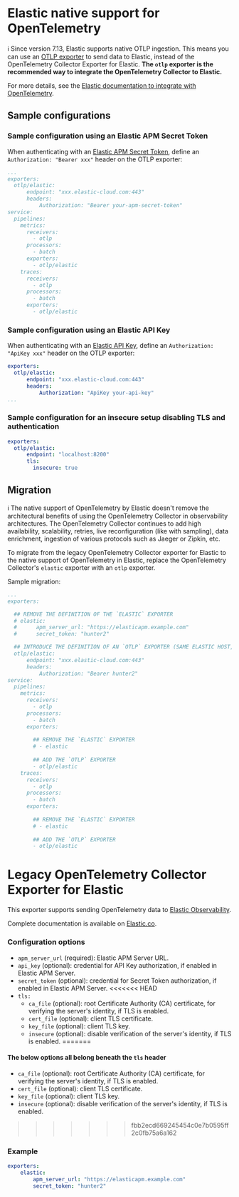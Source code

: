 # Elastic native support for OpenTelemetry

ℹ️ Since version 7.13, Elastic supports native OTLP ingestion. This means you can use an [OTLP exporter](https://github.com/open-telemetry/opentelemetry-collector/tree/main/exporter/otlpexporter) to send data to Elastic, instead of the OpenTelemetry Collector Exporter for Elastic. **The `otlp` exporter is the recommended way to integrate the OpenTelemetry Collector to Elastic.**

For more details, see the [Elastic documentation to integrate with OpenTelemetry](https://www.elastic.co/guide/en/apm/get-started/current/open-telemetry-elastic.html).

## Sample configurations

### Sample configuration using an Elastic APM Secret Token

When authenticating with an [Elastic APM Secret Token](https://www.elastic.co/guide/en/apm/server/current/secret-token.html), define an `Authorization: "Bearer xxx"` header on the OTLP exporter:

```yaml
...
exporters:
  otlp/elastic:
      endpoint: "xxx.elastic-cloud.com:443"
      headers:
          Authorization: "Bearer your-apm-secret-token"
service:
  pipelines:
    metrics:
      receivers:
        - otlp
      processors:
        - batch
      exporters:
        - otlp/elastic
    traces:
      receivers:
        - otlp
      processors:
        - batch
      exporters:
        - otlp/elastic
```

### Sample configuration using an Elastic API Key

When authenticating with an [Elastic API Key](https://www.elastic.co/guide/en/apm/server/current/api-key.html), define an `Authorization: "ApiKey xxx"` header on the OTLP exporter:

```yaml
exporters:
  otlp/elastic:
      endpoint: "xxx.elastic-cloud.com:443"
      headers:
          Authorization: "ApiKey your-api-key"
...
```

### Sample configuration for an insecure setup disabling TLS and authentication

```yaml
exporters:
  otlp/elastic:
      endpoint: "localhost:8200"
      tls:
        insecure: true
```

## Migration

ℹ️ The native support of OpenTelemetry by Elastic doesn't remove the architectural benefits of using the OpenTelemetry Collector in observability architectures.
The OpenTelemetry Collector continues to add high availability, scalability, retries, live reconfiguration (like with sampling), data enrichment, ingestion of various protocols such as Jaeger or Zipkin, etc.

To migrate from the legacy OpenTelemetry Collector exporter for Elastic to the native support of OpenTelemetry in Elastic, replace the OpenTelemetry Collector's `elastic` exporter with an `otlp` exporter.

Sample migration:

```yaml
...
exporters:

  ## REMOVE THE DEFINITION OF THE `ELASTIC` EXPORTER
  # elastic:
  #      apm_server_url: "https://elasticapm.example.com"
  #      secret_token: "hunter2"

  ## INTRODUCE THE DEFINITION OF AN `OTLP` EXPORTER (SAME ELASTIC HOST, SAME AUTHENTICATION TOKEN OR KEY, DON'T FORGET TO SPECIFY THE LISTEN PORT)
  otlp/elastic:
      endpoint: "xxx.elastic-cloud.com:443"
      headers:
          Authorization: "Bearer hunter2"
service:
  pipelines:
    metrics:
      receivers:
        - otlp
      processors:
        - batch
      exporters:
      
        ## REMOVE THE `ELASTIC` EXPORTER
        # - elastic
        
        ## ADD THE `OTLP` EXPORTER
        - otlp/elastic
    traces:
      receivers:
        - otlp
      processors:
        - batch
      exporters:
      
        ## REMOVE THE `ELASTIC` EXPORTER
        # - elastic
        
        ## ADD THE `OTLP` EXPORTER
        - otlp/elastic
```


# Legacy OpenTelemetry Collector Exporter for Elastic


This exporter supports sending OpenTelemetry data to [Elastic Observability](https://www.elastic.co/observability).

Complete documentation is available on [Elastic.co](https://www.elastic.co/guide/en/apm/get-started/current/open-telemetry-elastic.html).

### Configuration options

- `apm_server_url` (required): Elastic APM Server URL.
- `api_key` (optional): credential for API Key authorization, if enabled in Elastic APM Server.
- `secret_token` (optional): credential for Secret Token authorization, if enabled in Elastic APM Server.
<<<<<<< HEAD
- `tls:`
  - `ca_file` (optional): root Certificate Authority (CA) certificate, for verifying the server's identity, if TLS is enabled.
  - `cert_file` (optional): client TLS certificate.
  - `key_file` (optional): client TLS key.
  - `insecure` (optional): disable verification of the server's identity, if TLS is enabled.
=======
#### The below options all belong beneath the `tls` header
- `ca_file` (optional): root Certificate Authority (CA) certificate, for verifying the server's identity, if TLS is enabled.
- `cert_file` (optional): client TLS certificate.
- `key_file` (optional): client TLS key.
- `insecure` (optional): disable verification of the server's identity, if TLS is enabled.
>>>>>>> fbb2ecd669245454c0e7b0595ff2c0fb75a6a162

### Example

```yaml
exporters:
    elastic:
        apm_server_url: "https://elasticapm.example.com"
        secret_token: "hunter2"
```
